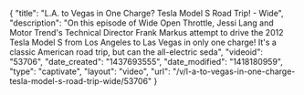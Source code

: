 {
    "title": "L.A. to Vegas in One Charge? Tesla Model S Road Trip! - Wide",
    "description": "On this episode of Wide Open Throttle, Jessi Lang and Motor Trend's Technical Director Frank Markus attempt to drive the 2012 Tesla Model S from Los Angeles to Las Vegas in only one charge!  It's a classic American road trip, but can the all-electric seda",
    "videoid": "53706",
    "date_created": "1437693555",
    "date_modified": "1418180959",
    "type": "captivate",
    "layout": "video",
    "url": "\/v\/l-a-to-vegas-in-one-charge-tesla-model-s-road-trip-wide\/53706"
}